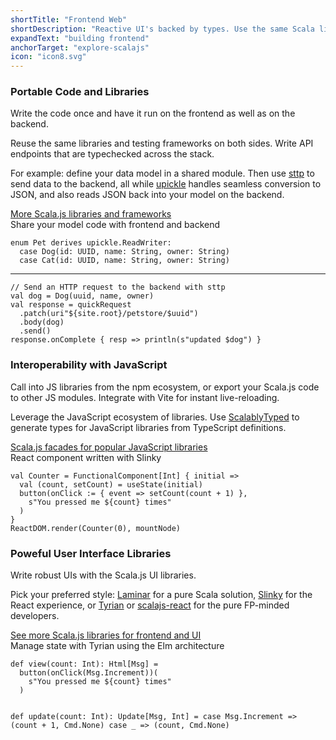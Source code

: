 ```yaml
---
shortTitle: "Frontend Web"
shortDescription: "Reactive UI's backed by types. Use the same Scala libraries across the stack. Integrate with the JavaScript library and tooling ecosystem."
expandText: "building frontend"
anchorTarget: "explore-scalajs"
icon: "icon8.svg"
---
```


<div class="scala-row">
    <div class="scala-code">
        <div class="scala-text scala-text-large">
            <h3>Portable Code and Libraries</h3>
            <p class="emph">Write the code once and have it run on the frontend as well as on the backend.</p>
            <p>Reuse the same libraries and testing frameworks on both sides. Write API endpoints that are typechecked across the stack.</p>
            <p>For example: define your data model in a shared module. Then use <a href="https://github.com/softwaremill/sttp" target="_blank" rel="none">sttp</a> to send data to the backend, all while <a href="https://github.com/com-lihaoyi/upickle" target="_blank" rel="none">upickle</a> handles seamless conversion to JSON, and also reads JSON back into your model on the backend.</p>
            <a class="button button_call-to-action" href="https://index.scala-lang.org/search?languages=3.x&languages=2.13&platforms=sjs1&q=*" target="_blank" rel="none">More Scala.js libraries and frameworks</a>
        </div>
    </div>
    <div class="scala-code">
        <div class="code-element dark">
            <div class="bar-code"><span>Share your model code with frontend and backend</span></div>
            <pre><code class="language-scala">enum Pet derives upickle.ReadWriter:
  case Dog(id: UUID, name: String, owner: String)
  case Cat(id: UUID, name: String, owner: String)</code></pre>
            <hr class="code-separator"/>
            <pre><code class="language-scala">// Send an HTTP request to the backend with sttp
val dog = Dog(uuid, name, owner)
val response = quickRequest
  .patch(uri"${site.root}/petstore/$uuid")
  .body(dog)
  .send()
response.onComplete { resp => println(s"updated $dog") }</code></pre>
        </div>
    </div>
</div>
<div class="scala-row">
    <div class="scala-code">
        <div class="scala-text scala-text-large">
            <h3>Interoperability with JavaScript</h3>
            <p class="emph">Call into JS libraries from the npm ecosystem, or export your Scala.js code to other JS modules. Integrate with Vite for instant live-reloading.</p>
            <p>Leverage the JavaScript ecosystem of libraries. Use <a href="https://scalablytyped.org/" target="_blank" rel="none">ScalablyTyped</a> to generate types for JavaScript libraries from TypeScript definitions.</p>
            <a class="button button_call-to-action" href="http://www.scala-js.org/libraries/facades.html" target="_blank" rel="none">Scala.js facades for popular JavaScript libraries</a>
        </div>
    </div>
    <div class="scala-code">
        <div class="code-element dark">
            <div class="bar-code"><span>React component written with Slinky</span></div>
            <pre><code class="language-scala">val Counter = FunctionalComponent[Int] { initial =>
  val (count, setCount) = useState(initial)
  button(onClick := { event => setCount(count + 1) },
    s"You pressed me ${count} times"
  )
}
ReactDOM.render(Counter(0), mountNode)</code></pre>
        </div>
    </div>
</div>
<div class="scala-row">
    <div class="scala-code">
        <div class="scala-text scala-text-large">
            <h3>Poweful User Interface Libraries</h3>
            <p class="emph">Write robust UIs with the Scala.js UI libraries.</p>
            <p>Pick your preferred style: <a href="https://laminar.dev" target="_blank" rel="none">Laminar</a> for a pure Scala solution, <a href="https://slinky.dev" target="_blank" rel="none">Slinky</a> for the React experience, or <a href="https://tyrian.indigoengine.io" target="_blank" rel="none">Tyrian</a> or <a href="https://github.com/japgolly/scalajs-react" target="_blank" rel="none">scalajs-react</a> for the pure FP-minded developers.</p>
            <a class="button button_call-to-action" href="https://index.scala-lang.org/awesome/web-frontend?sort=stars&languages=3.x&languages=2.13&platforms=sjs1" target="_blank" rel="none">See more Scala.js libraries for frontend and UI</a>
        </div>
    </div>
    <div class="scala-code">
        <div class="code-element dark">
            <div class="bar-code"><span>Manage state with Tyrian using the Elm architecture</span></div>
            <pre><code class="language-scala">def view(count: Int): Html[Msg] =
  button(onClick(Msg.Increment))(
    s"You pressed me ${count} times"
  )

def update(count: Int): Update[Msg, Int] =
  case Msg.Increment => (count + 1, Cmd.None)
  case _             => (count,     Cmd.None)</code></pre>
        </div>
    </div>
</div>
